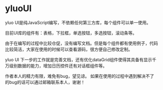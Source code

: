 # yluoUI
yluo UI是纯JavaScript编写，不依赖任何第三方库，每个组件可以单一使用。

目前UI库的组件有：表格，下拉框，单选按钮，多选按钮，滚动条等。

由于在编写的过程中比较仓促，没有编写文档。但是每个组件都有使用例子，代码比较简洁，大家在使用的时候可以查看源码，很方便自己修改定制。

yluo UI 下一步的工作就是完善文档，还有优化dataGrid组件使得其具备有显示千万级别数据的能力，增加日历控件还有对话框组件等。

作者本人的精力有限，难免有bug，望见谅。
如果在使用的过程中遇到解决不了的bug的话可以通过邮箱联系本人，谢谢！
